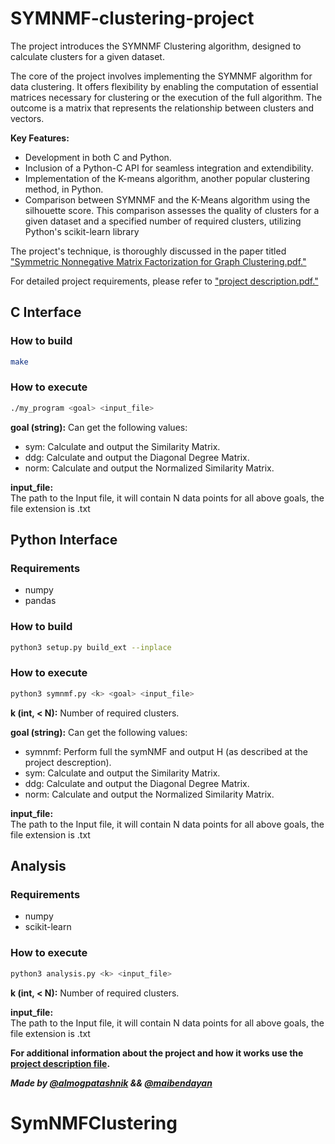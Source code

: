 # SYMNMF-clustering-project

The project introduces the SYMNMF Clustering algorithm, designed to calculate clusters for a given dataset.

The core of the project involves implementing the SYMNMF algorithm for data clustering. It offers flexibility by enabling the computation of essential matrices necessary for clustering or the execution of the full algorithm. The outcome is a matrix that represents the relationship between clusters and vectors.

**Key Features:**
- Development in both C and Python.
- Inclusion of a Python-C API for seamless integration and extendibility.
- Implementation of the K-means algorithm, another popular clustering method, in Python.
- Comparison between SYMNMF and the K-Means algorithm using the silhouette score. This comparison assesses the quality of clusters for a given dataset and a specified number of required clusters, utilizing Python's scikit-learn library


The project's technique, is thoroughly discussed in the paper titled ["Symmetric Nonnegative Matrix Factorization for Graph Clustering.pdf."](https://github.com/almogpatashnik/SymNMF_Clustering/blob/master/Symmetric%20Nonnegative%20Matrix%20Factorization%20for%20Graph%20Clustering.pdf)

For detailed project requirements, please refer to ["project description.pdf."](https://github.com/almogpatashnik/SymNMF_Clustering/blob/master/project_description.pdf)

## C Interface
### How to build
```bash
make
```
### How to execute
```bash
./my_program <goal> <input_file>
```
**goal (string):** Can get the following values:
- sym: Calculate and output the Similarity Matrix.
- ddg: Calculate and output the Diagonal Degree Matrix.
- norm: Calculate and output the Normalized Similarity Matrix.

**input_file:**    
The path to the Input file, it will contain N data points for all
above goals, the file extension is .txt

## Python Interface
### Requirements
 - numpy
 - pandas
### How to build
```bash
python3 setup.py build_ext --inplace
```
### How to execute
```bash
python3 symnmf.py <k> <goal> <input_file>
```
**k (int, < N):** Number of required clusters.

**goal (string):** Can get the following values:
- symnmf: Perform full the symNMF and output H (as described at the project descreption).
- sym: Calculate and output the Similarity Matrix.
- ddg: Calculate and output the Diagonal Degree Matrix.
- norm: Calculate and output the Normalized Similarity Matrix.

**input_file:**    
The path to the Input file, it will contain N data points for all
above goals, the file extension is .txt


## Analysis
### Requirements
 - numpy
 - scikit-learn

### How to execute
```bash
python3 analysis.py <k> <input_file>
```
**k (int, < N):** Number of required clusters.

**input_file:**    
The path to the Input file, it will contain N data points for all
above goals, the file extension is .txt


**For additional information about the project and how it works use the [project description file](project%20description.pdf).**

***Made by [@almogpatashnik](https://github.com/almogpatashnik) && [@maibendayan](https://github.com/maibendayan)***
# SymNMFClustering
